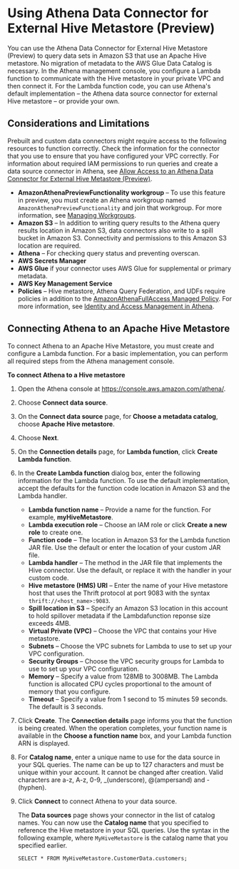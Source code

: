 # Using Athena Data Connector for External Hive Metastore \(Preview\)<a name="connect-to-data-source-hive"></a>

You can use the Athena Data Connector for External Hive Metastore \(Preview\) to query data sets in Amazon S3 that use an Apache Hive metastore\. No migration of metadata to the AWS Glue Data Catalog is necessary\. In the Athena management console, you configure a Lambda function to communicate with the Hive metastore in your private VPC and then connect it\. For the Lambda function code, you can use Athena's default implementation – the Athena data source connector for external Hive metastore – or provide your own\.

## Considerations and Limitations<a name="connect-to-a-data-source-hive-considerations"></a>

Prebuilt and custom data connectors might require access to the following resources to function correctly\. Check the information for the connector that you use to ensure that you have configured your VPC correctly\. For information about required IAM permissions to run queries and create a data source connector in Athena, see [Allow Access to an Athena Data Connector for External Hive Metastore \(Preview\)](hive-metastore-iam-access.md)\.
+ **AmazonAthenaPreviewFunctionality workgroup** – To use this feature in preview, you must create an Athena workgroup named `AmazonAthenaPreviewFunctionality` and join that workgroup\. For more information, see [Managing Workgroups](workgroups-create-update-delete.md)\. 
+ **Amazon S3** – In addition to writing query results to the Athena query results location in Amazon S3, data connectors also write to a spill bucket in Amazon S3\. Connectivity and permissions to this Amazon S3 location are required\.
+ **Athena** – For checking query status and preventing overscan\.
+ **AWS Secrets Manager**
+ **AWS Glue** if your connector uses AWS Glue for supplemental or primary metadata\.
+ **AWS Key Management Service**
+ **Policies** – Hive metastore, Athena Query Federation, and UDFs require policies in addition to the [AmazonAthenaFullAccess Managed Policy](amazonathenafullaccess-managed-policy.md)\. For more information, see [Identity and Access Management in Athena](identity-and-access-management-in-athena.md)\.

## Connecting Athena to an Apache Hive Metastore<a name="connect-to-data-source-hive-connecting-athena-to-an-apache-hive-metastore"></a>

To connect Athena to an Apache Hive Metastore, you must create and configure a Lambda function\. For a basic implementation, you can perform all required steps from the Athena management console\.

**To connect Athena to a Hive metastore**

1. Open the Athena console at [https://console\.aws\.amazon\.com/athena/](https://console.aws.amazon.com/athena/home)\.

1. Choose **Connect data source**\.

1. On the **Connect data source** page, for **Choose a metadata catalog**, choose **Apache Hive metastore**\.

1. Choose **Next**\.

1. On the **Connection details** page, for **Lambda function**, click **Create Lambda function**\.

1. In the **Create Lambda function** dialog box, enter the following information for the Lambda function\. To use the default implementation, accept the defaults for the function code location in Amazon S3 and the Lambda handler\.
   + **Lambda function name** – Provide a name for the function\. For example, **myHiveMetastore**\.
   + **Lambda execution role** – Choose an IAM role or click **Create a new role** to create one\.
   + **Function code** – The location in Amazon S3 for the Lambda function JAR file\. Use the default or enter the location of your custom JAR file\.
   + **Lambda handler** – The method in the JAR file that implements the Hive connector\. Use the default, or replace it with the handler in your custom code\.
   + **Hive metastore \(HMS\) URI** – Enter the name of your Hive metastore host that uses the Thrift protocol at port 9083 with the syntax `thrift://<host_name>:9083`\.
   + **Spill location in S3** – Specify an Amazon S3 location in this account to hold spillover metadata if the Lambdafunction reponse size exceeds 4MB\.
   + **Virtual Private \(VPC\)** – Choose the VPC that contains your Hive metastore\.
   + **Subnets** – Choose the VPC subnets for Lambda to use to set up your VPC configuration\.
   + **Security Groups** – Choose the VPC security groups for Lambda to use to set up your VPC configuration\.
   + **Memory** – Specify a value from 128MB to 3008MB\. The Lambda function is allocated CPU cycles proportional to the amount of memory that you configure\.
   + **Timeout** – Specify a value from 1 second to 15 minutes 59 seconds\. The default is 3 seconds\.

1. Click **Create**\. The **Connection details** page informs you that the function is being created\. When the operation completes, your function name is available in the **Choose a function name** box, and your Lambda function ARN is displayed\.

1. For **Catalog name**, enter a unique name to use for the data source in your SQL queries\. The name can be up to 127 characters and must be unique within your account\. It cannot be changed after creation\. Valid characters are a\-z, A\-z, 0\-9, \_\(underscore\), @\(ampersand\) and \-\(hyphen\)\.

1. Click **Connect** to connect Athena to your data source\.

   The **Data sources** page shows your connector in the list of catalog names\. You can now use the **Catalog name** that you specified to reference the Hive metastore in your SQL queries\. Use the syntax in the following example, where `MyHiveMetastore` is the catalog name that you specified earlier\.

   ```
   SELECT * FROM MyHiveMetastore.CustomerData.customers; 
   ```